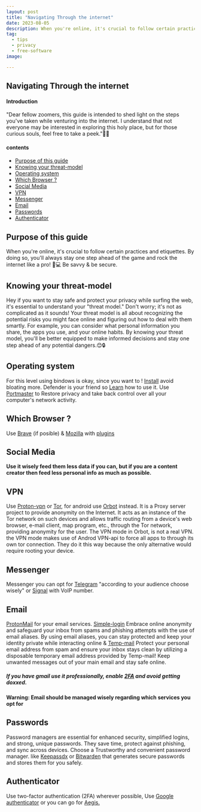 ```yaml
---
layout: post
title: "Navigating Through the internet"
date: 2023-08-05
description: When you're online, it's crucial to follow certain practices and etiquettes. By doing so, you'll always stay one step ahead of the game and rock the internet like a pro! 🚀💻 Be savvy & be secure.
tag:
  - tips
  - privacy
  - free-software
image: 

---
```


## Navigating Through the internet

#### Introduction

"Dear fellow zoomers, this guide is intended to shed light on the steps you've taken while venturing into the internet. I understand that not everyone may be interested in exploring this holy place, but for those curious souls, feel free to take a peek."🐑🌞


#### contents

- [Purpose of this guide](#purpose-of-this-guide)
- [Knowing your threat-model](#knowing-your-threat-model)
- [Operating system](#operating-system)
- [Which Browser ?](#which-browser-)
- [Social Media](#social-media)
- [VPN](#vpn)
- [Messenger](#messenger)
- [Email](#email)
- [Passwords](#passwords)
- [Authenticator](#authenticator)


## Purpose of this guide

When you're online, it's crucial to follow certain practices and etiquettes. By doing so, you'll always stay one step ahead of the game and rock the internet like a pro! 🚀💻 Be savvy & be secure.


## Knowing your threat-model

Hey if you want to stay safe and protect your privacy while surfing the web, it's essential to understand your "threat model." Don't worry; it's not as complicated as it sounds! Your threat model is all about recognizing the potential risks you might face online and figuring out how to deal with them smartly. For example, you can consider what personal information you share, the apps you use, and your online habits. By knowing your threat model, you'll be better equipped to make informed decisions and stay one step ahead of any potential dangers.😊🔒

## Operating system

For this level using bindows is okay, since you want to !
[Install]() avoid bloating more.
Defender is your friend so [Learn]() how to use it. 
Use [Portmaster](https://safing.io) to Restore privacy and take back control over all your computer's network activity. 

## Which Browser ?

Use [Brave](https://brave.com/download) (if posible) & [Mozilla](https://www.mozilla.org/en-US/) with [plugins](https://addons.mozilla.org/en-US/firefox)


## Social Media


**Use it wisely feed them less data if you can, but if you are a content creator then feed less personal info as much as possible.**


## VPN

Use [Proton-vpn](https://protonvpn.com/) or [Tor](https://www.torproject.org/), for android use [Orbot](https://play.google.com/store/apps/details?id=org.torproject.android) instead. It is a Proxy server project to provide anonymity on the Internet. It acts as an instance of the Tor network on such devices and allows traffic routing from a device's web browser, e-mail client, map program, etc., through the Tor network, providing anonymity for the user. The VPN mode in Orbot, is not a real VPN. the VPN mode makes use of Androd VPN-api to force all apps to through its own tor connection. They do it this way because the only alternative would require rooting your device.

## Messenger

Messenger you can opt for [Telegram](https://desktop.telegram.org/) "according to your audience choose wisely"
or [Signal](https://signal.org/) with VoIP number.


## Email

[ProtonMail](https://protonmail.com/) for your email services.
[Simple-login](https://simplelogin.io/) Embrace online anonymity and safeguard your inbox from spams and phishing attempts with the use of email aliases. By using email aliases, you can stay protected and keep your identity private while interacting online & [Temp-mail](https://temp-mail.org) Protect your personal email address from spam and ensure your inbox stays clean by utilizing a disposable temporary email address provided by Temp-mail! Keep unwanted messages out of your main email and stay safe online.
##### If you have gmail use it professionally, enable [2FA]() and avoid getting doxxed.

**Warning: Email should be managed wisely regarding which services you opt for**

## Passwords

Password managers are essential for enhanced security, simplified logins, and strong, unique passwords. They save time, protect against phishing, and sync across devices. Choose a Trustworthy and convenient password manager.
like [Keepassdx](https://www.keepassdx.com/) or [Bitwarden](https://bitwarden.com/) that generates secure passwords and stores them for you safely.

## Authenticator

Use two-factor authentication (2FA) wherever possible, Use [Google authenticator](https://play.google.com/store/apps/details?id=com.google.android.apps.authenticator2) or you can go for [Aegis.](https://getaegis.app/)























